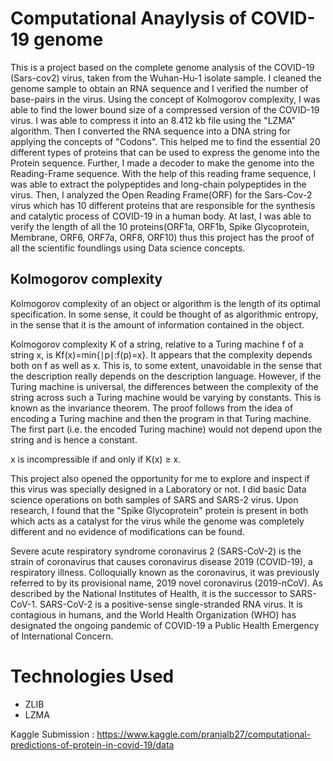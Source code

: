 # Computational Anaylysis of COVID-19 genome

This is a project based on the complete genome analysis of the COVID-19 (Sars-cov2) virus, taken from the Wuhan-Hu-1 isolate sample. I cleaned the genome sample to obtain an RNA sequence and I verified the number of base-pairs in the virus. Using the concept of Kolmogorov complexity, I was able to find the lower bound size of a compressed version of the COVID-19 virus. I was able to compress it into an 8.412 kb file using the "LZMA" algorithm. Then I converted the RNA sequence into a DNA string for applying the concepts of "Codons". This helped me to find the essential 20 different types of proteins that can be used to express the genome into the Protein sequence. Further, I made a decoder to make the genome into the Reading-Frame sequence. With the help of this reading frame sequence, I was able to extract the polypeptides and long-chain polypeptides in the virus. Then, I analyzed the Open Reading Frame(ORF) for the Sars-Cov-2 virus which has 10 different proteins that are responsible for the synthesis and catalytic process of COVID-19 in a human body. At last, I was able to verify the length of all the 10 proteins(ORF1a, ORF1b, Spike Glycoprotein, Membrane, ORF6, ORF7a, ORF8, ORF10) thus this project has the proof of all the scientific foundlings using Data science concepts.

## Kolmogorov complexity

Kolmogorov complexity of an object or algorithm is the length of its optimal specification. In some sense, it could be thought of as algorithmic entropy, in the sense that it is the amount of information contained in the object.

Kolmogorov complexity K of a string, relative to a Turing machine f of a string x, is Kf(x)=min{∣p∣:f(p)=x}.
It appears that the complexity depends both on f as well as x. This is, to some extent, unavoidable in the sense that the description really depends on the description language.
However, if the Turing machine is universal, the differences between the complexity of the string across such a Turing machine would be varying by constants.
This is known as the invariance theorem. The proof follows from the idea of encoding a Turing machine and then the program in that Turing machine. The first part (i.e. the encoded Turing machine) would not depend upon the string and is hence a constant.

x is incompressible if and only if K(x) ≥ x.

This project also opened the opportunity for me to explore and inspect if this virus was specially designed in a Laboratory or not. I did basic Data science operations on both samples of SARS and SARS-2 virus. Upon research, I found that the "Spike Glycoprotein" protein is present in both which acts as a catalyst for the virus while the genome was completely different and no evidence of modifications can be found.

Severe acute respiratory syndrome coronavirus 2 (SARS-CoV-2) is the strain of coronavirus that causes coronavirus disease 2019 (COVID-19), a respiratory illness. Colloquially known as the coronavirus, it was previously referred to by its provisional name, 2019 novel coronavirus (2019-nCoV). As described by the National Institutes of Health, it is the successor to SARS-CoV-1. SARS-CoV-2 is a positive-sense single-stranded RNA virus. It is contagious in humans, and the World Health Organization (WHO) has designated the ongoing pandemic of COVID-19 a Public Health Emergency of International Concern.

# Technologies Used
* ZLIB
* LZMA

Kaggle Submission : https://www.kaggle.com/pranjalb27/computational-predictions-of-protein-in-covid-19/data

